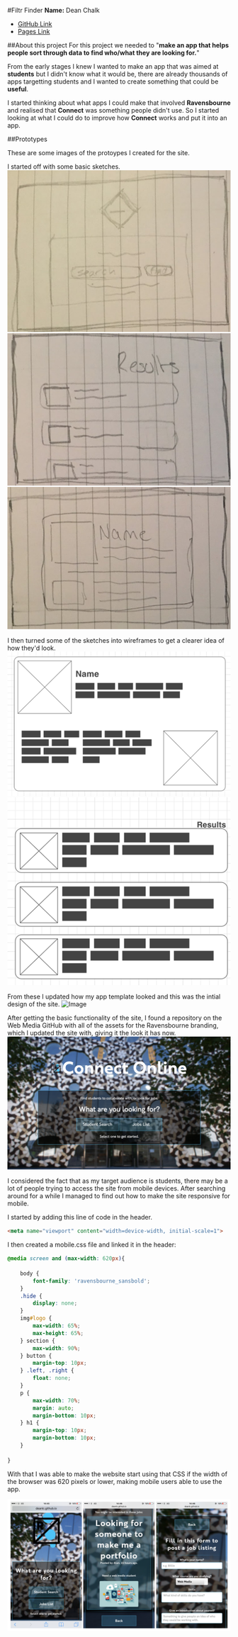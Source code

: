 #Filtr Finder
**Name:** Dean Chalk

* [GitHub Link](https://github.com/deanlc/Connect)
* [Pages Link](https://deanlc.github.io/Connect/index.html)

##About this project
For this project we needed to "**make an app that helps people sort through data to find who/what they are looking for.**"

From the early stages I knew I wanted to make an app that was aimed at **students** but I didn't know what it would be, there are already thousands of apps targetting students and I wanted to create something that could be **useful**.

I started thinking about what apps I could make that involved **Ravensbourne** and realised that **Connect** was something people didn't use. So I started looking at what I could do to improve how **Connect** works and put it into an app.

##Prototypes

These are some images of the protoypes I created for the site.

I started off with some basic sketches.
![Image](md/1.png)
![Image](md/2.png)
![Image](md/3.png)

I then turned some of the sketches into wireframes to get a clearer idea of how they'd look.
![Image](md/4.png)
![Image](md/5.png)

From these I updated how my app template looked and this was the intial design of the site.
![Image](md/6.png)

After getting the basic functionality of the site, I found a repository on the Web Media GitHub with all of the assets for the Ravensbourne branding, which I updated the site with, giving it the look it has now.
![Image](md/7.png)

I considered the fact that as my target audience is students, there may be a lot of people trying to access the site from mobile devices. After searching around for a while I managed to find out how to make the site responsive for mobile.

I started by adding this line of code in the header.

~~~html 
<meta name="viewport" content="width=device-width, initial-scale=1"> 
~~~

I then created a mobile.css file and linked it in the header:

~~~css
@media screen and (max-width: 620px){

    body {
        font-family: 'ravensbourne_sansbold';
    }
    .hide {
        display: none;
    } 
    img#logo {
        max-width: 65%;
        max-height: 65%;
    } section {
        max-width: 90%;
    } button {
        margin-top: 10px;
    } .left, .right {
        float: none;
    }
    p {
        max-width: 70%;
        margin: auto;
        margin-bottom: 10px;
    } h1 {
        margin-top: 10px;
        margin-bottom: 10px;
    }

}
~~~
With that I was able to make the website start using that CSS if the width of the browser was 620 pixels or lower, making mobile users able to use the app.

![Mobile](https://raw.githubusercontent.com/deanlc/WEB14203-Dean-Chalk/master/mobile.png)

